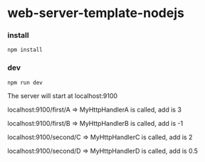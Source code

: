 # web-server-template-nodejs
### install
```
npm install
```

### dev
```
npm run dev
```
The server will start at localhost:9100

localhost:9100/first/A
=> MyHttpHandlerA is called, add is 3

localhost:9100/first/B
=> MyHttpHandlerB is called, add is -1

localhost:9100/second/C
=> MyHttpHandlerC is called, add is 2

localhost:9100/second/D
=> MyHttpHandlerD is called, add is 0.5
